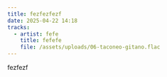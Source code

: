 ```yaml
---
title: fezfezfezf
date: 2025-04-22 14:18
tracks:
  - artist: fefe
    title: fefefe
    file: /assets/uploads/06-taconeo-gitano.flac
---
```

fezfezf
